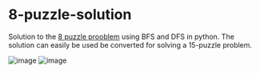 # 8-puzzle-solution

Solution to the [8 puzzle prooblem](https://www.cs.princeton.edu/courses/archive/spr10/cos226/assignments/8puzzle.html) using BFS and DFS in python.
The solution can easily be used be converted for solving a 15-puzzle problem.

![image](https://user-images.githubusercontent.com/54510448/115289408-255a0e00-a170-11eb-91d3-fcfe74045420.png)
![image](https://user-images.githubusercontent.com/54510448/115289465-373bb100-a170-11eb-8d35-5a65e66cab95.png)
